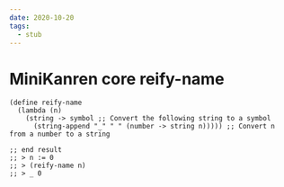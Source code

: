 ```yaml
---
date: 2020-10-20
tags: 
  - stub
---
```


# MiniKanren core reify-name

```elisp
(define reify-name
  (lambda (n)
    (string -> symbol ;; Convert the following string to a symbol
      (string-append "_" " " (number -> string n))))) ;; Convert n from a number to a string

;; end result
;; > n := 0
;; > (reify-name n)
;; > _ 0
```
